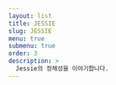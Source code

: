 ```yaml
---
layout: list
title: JESSIE
slug: JESSIE
menu: true
submenu: true
order: 3
description: > 
  Jessie의 정체성을 이야기합니다.
---
```

